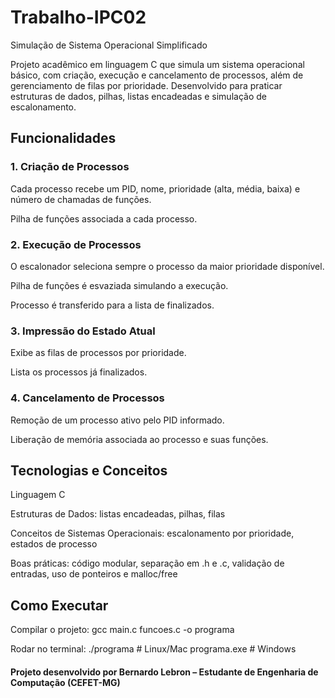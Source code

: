 # Trabalho-IPC02
Simulação de Sistema Operacional Simplificado 

Projeto acadêmico em linguagem C que simula um sistema operacional básico, com criação, execução e cancelamento de processos, além de gerenciamento de filas por prioridade. Desenvolvido para praticar estruturas de dados, pilhas, listas encadeadas e simulação de escalonamento.

<h2> Funcionalidades  </h2>

<h3> 1. Criação de Processos </h3>

Cada processo recebe um PID, nome, prioridade (alta, média, baixa) e número de chamadas de funções.

Pilha de funções associada a cada processo.

<h3> 2. Execução de Processos </h3>

O escalonador seleciona sempre o processo da maior prioridade disponível.

Pilha de funções é esvaziada simulando a execução.

Processo é transferido para a lista de finalizados.

<h3> 3. Impressão do Estado Atual </h3>

Exibe as filas de processos por prioridade.

Lista os processos já finalizados.

<h3> 4. Cancelamento de Processos </h3>

Remoção de um processo ativo pelo PID informado.

Liberação de memória associada ao processo e suas funções.

<h2> Tecnologias e Conceitos </h2>

Linguagem C

Estruturas de Dados: listas encadeadas, pilhas, filas

Conceitos de Sistemas Operacionais: escalonamento por prioridade, estados de processo

Boas práticas: código modular, separação em .h e .c, validação de entradas, uso de ponteiros e malloc/free

<h2> Como Executar </h2>

Compilar o projeto:
gcc main.c funcoes.c -o programa

Rodar no terminal:
./programa    # Linux/Mac
programa.exe  # Windows

<h4> Projeto desenvolvido por Bernardo Lebron – Estudante de Engenharia de Computação (CEFET-MG) </h4> 
